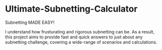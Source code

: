 # Ultimate-Subnetting-Calculator
Subnetting MADE EASY! 

I understand how frusturating and rigorous subnetting can be. As a result, this project aims to provide fast and quick answers to just about any subnetting challenge, covering a wide-range of scenarios and calculations. 
